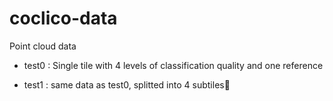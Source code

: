 # coclico-data
Point cloud data

* test0 : Single tile with 4 levels of classification quality and one reference

* test1 : same data as test0, splitted into 4 subtiles
